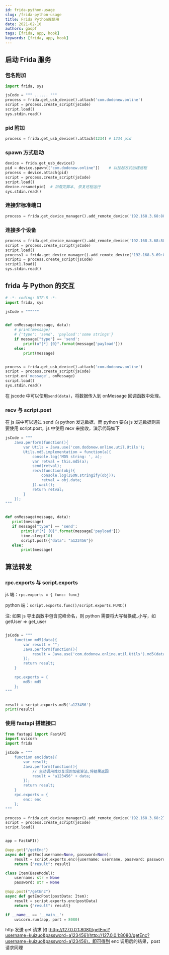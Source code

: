 ```yaml
---
id: frida-python-usage
slug: /frida-python-usage
title: Frida Python库使用
date: 2021-02-10
authors: gaopf
tags: [frida, app, hook]
keywords: [frida, app, hook]
---
```


<!-- truncate -->

## 启动 Frida 服务

### 包名附加

```python
import frida, sys

jsCode = """ ...... """
process = frida.get_usb_device().attach('com.dodonew.online')
script = process.create_script(jsCode)
script.load()
sys.stdin.read()
```

### pid 附加

```python
process = frida.get_usb_device().attach(1234) # 1234 pid
```

### spawn 方式启动

```python
device = frida.get_usb_device()
pid = device.spawn(["com.dodonew.online"])    # 以挂起方式创建进程
process = device.attach(pid)
script = process.create_script(jsCode)
script.load()
device.resume(pid)  # 加载完脚本, 恢复进程运行
sys.stdin.read()
```

### 连接非标准端口

```python
process = frida.get_device_manager().add_remote_device('192.168.3.68:8888').attach('com.dodonew.online')
```

### 连接多个设备

```python
process = frida.get_device_manager().add_remote_device('192.168.3.68:8888').attach('com.dodonew.online')
script = process.create_script(jsCode)
script.load()
process1 = frida.get_device_manager().add_remote_device('192.168.3.69:8888').attach('com.dodonew.online')
script1 = process.create_script(jsCode)
script1.load()
sys.stdin.read()
```

## frida 与 Python 的交互

```python {7-12,17}
# -*- coding: UTF-8 -*-
import frida, sys

jsCode = """"""


def onMessage(message, data):
    # print(message)
    # {'type': 'send', 'payload':'some strings'}
    if message["type"] == 'send':
        print(u"[*] {0}".format(message['payload']))
    else:
        print(message)


process = frida.get_usb_device().attach('com.dodonew.online')
script = process.create_script(jsCode)
script.on('message', onMessage)
script.load()
sys.stdin.read()
```

在 jscode 中可以使用`send(data)`，将数据传入到 onMessage 回调函数中处理。

### recv 与 script.post

在 js 端中可以通过 send 向 python 发送数据，而 python 要向 js 发送数据则需要使用 script.post，js 中使用 recv 来接收，演示代码如下

```python {8-11,23-24}
jsCode = """
    Java.perform(function(){
        var Utils = Java.use('com.dodonew.online.util.Utils');
        Utils.md5.implementation = function(a){
            console.log('MD5 string: ', a);
            var retval = this.md5(a);
            send(retval);
            recv(function(obj){
                console.log(JSON.stringify(obj));
                retval = obj.data;
            }).wait();
            return retval;
        }
    });
"""


def onMessage(message, data):
   print(message)
   if message["type"] == 'send':
       print(u"[*] {0}".format(message['payload']))
       time.sleep(10)
       script.post({"data": "a123456"})
   else:
       print(message)
```

## 算法转发

### rpc.exports 与 script.exports

js 端：`rpc.exports = { func: func}`

python 端：`script.exports.func()/script.exports.FUNC()`

注: 如果 js 导出函数中包含驼峰命名，则 python 需要将大写替换成\_小写，如 getUser => get_user

```python

jsCode = """
    function md5(data){
        var result = "";
        Java.perform(function(){
            result = Java.use('com.dodonew.online.util.Utils').md5(data);
        });
        return result;
    }

    rpc.exports = {
        md5: md5
    };
"""


result = script.exports.md5('a123456')
print(result)
```

### 使用 fastapi 搭建接口

```python
from fastapi import FastAPI
import uvicorn
import frida

jsCode = """
    function enc(data){
        var result;
        Java.perform(function(){
			// 主动调用难以复现的加密算法,将结果返回
            result = "a123456" + data;
        });
        return result;
    }
    rpc.exports = {
        enc: enc
    };
"""

process = frida.get_device_manager().add_remote_device('192.168.3.68:27042').attach("com.dodonew.online")
script = process.create_script(jsCode)
script.load()


app = FastAPI()

@app.get("/getEnc")
async def getEnc(username=None, password=None):
    result = script.exports.enc({username: username, password: password})
    return {"result": result}

class Item(BaseModel):
    username: str = None
    password: str = None

@app.post("/getEnc")
async def getEncPost(postData: Item):
    result = script.exports.enc(postData)
    return {"result": result}

if __name__ == '__main__':
    uvicorn.run(app, port = 8080)

```

http 发送 get 请求 如 [http://127.0.0.1:8080/getEnc?username=kuizuo&password=a123456](http://127.0.0.1:8080/getEnc?username=kuizuo&password=a123456)，即可得到 enc 调用后的结果，post 请求同理
